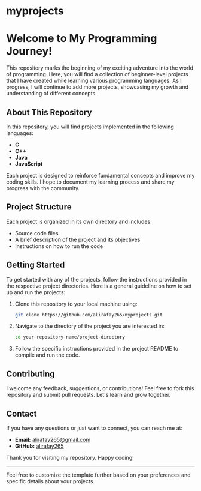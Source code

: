# myprojects

# Welcome to My Programming Journey!

This repository marks the beginning of my exciting adventure into the world of programming. Here, you will find a collection of beginner-level projects that I have created while learning various programming languages. As I progress, I will continue to add more projects, showcasing my growth and understanding of different concepts.

## About This Repository

In this repository, you will find projects implemented in the following languages:
- **C**
- **C++**
- **Java**
- **JavaScript**

Each project is designed to reinforce fundamental concepts and improve my coding skills. I hope to document my learning process and share my progress with the community.

## Project Structure

Each project is organized in its own directory and includes:
- Source code files
- A brief description of the project and its objectives
- Instructions on how to run the code

## Getting Started

To get started with any of the projects, follow the instructions provided in the respective project directories. Here is a general guideline on how to set up and run the projects:

1. Clone this repository to your local machine using:
   ```bash
   git clone https://github.com/alirafay265/myprojects.git
   ```

2. Navigate to the directory of the project you are interested in:
   ```bash
   cd your-repository-name/project-directory
   ```

3. Follow the specific instructions provided in the project README to compile and run the code.

## Contributing

I welcome any feedback, suggestions, or contributions! Feel free to fork this repository and submit pull requests. Let's learn and grow together.

## Contact

If you have any questions or just want to connect, you can reach me at:
- **Email:** alirafay265@gmail.com
- **GitHub:** [alirafay265](https://github.com/alirafay265)

Thank you for visiting my repository. Happy coding!

---

Feel free to customize the template further based on your preferences and specific details about your projects.</p>

